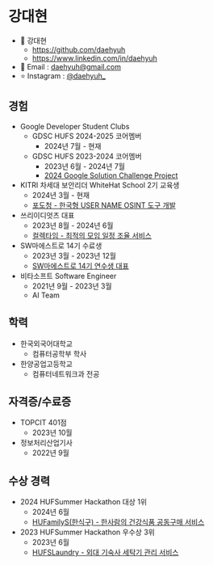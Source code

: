 # 강대현
- 💬 강대현
    - https://github.com/daehyuh
    - https://www.linkedin.com/in/daehyuh
- 💌 Email : daehyuh@gmail.com
- ⭐️ Instagram : [@daehyuh_](https://www.instagram.com/daehyuh_)

## 경험
- Google Developer Student Clubs
    - GDSC HUFS 2024-2025 코어멤버
        - 2024년 7월 - 현재
    - GDSC HUFS 2023-2024 코어멤버
        - 2023년 6월 - 2024년 7월
        - [2024 Google Solution Challenge Project](https://github.com/GDSC-Readbook)
- KITRI 차세대 보안리더 WhiteHat School 2기 교육생
    - 2024년 3월 - 현재
    - [포도청 - 한국형 USER NAME OSINT 도구 개발](https://github.com/Grape-Office)
- 쓰리이디엇츠 대표
    - 2023년 8월 - 2024년 6월
    - [컬렉타임 - 최적의 모임 일정 조율 서비스](https://github.com/swm-collectime)
- SW마에스트로 14기 수료생
    - 2023년 3월 - 2023년 12월
    - [SW마에스트로 14기 연수생 대표](https://dt.co.kr/contents.html?article_no=2023060202109931081001)
- 비타소프트 Software Engineer
    - 2021년 9월 - 2023년 3월
    - AI Team

## 학력
- 한국외국어대학교
    - 컴퓨터공학부 학사
- 한양공업고등학교
    - 컴퓨터네트워크과 전공

## 자격증/수료증
- TOPCIT 401점
    - 2023년 10월
- 정보처리산업기사
    - 2022년 9월

## 수상 경력
- 2024 HUFSummer Hackathon 대상 1위
    - 2024년 6월
    - [HUFamilyS(한식구) - 한사람의 건강식품 공동구매 서비스](https://github.com/HUFamilyS)
- 2023 HUFSummer Hackathon 우수상 3위
    - 2023년 6월
    - [HUFSLaundry - 외대 기숙사 세탁기 관리 서비스](https://github.com/HUFSLaundry)
